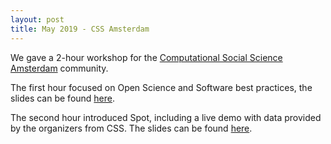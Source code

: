 ```yaml
---
layout: post
title: May 2019 - CSS Amsterdam
---
```

We gave a 2-hour workshop for the [Computational Social Science Amsterdam](https://cssamsterdam.github.io/) community.

The first hour focused on Open Science and Software best practices, the slides can be found [here](https://zenodo.org/record/3233889).

The second hour introduced Spot, including a live demo with data provided by the organizers from CSS. The slides can be found [here](https://zenodo.org/record/3234648#.XP-LuFwzZhE).
